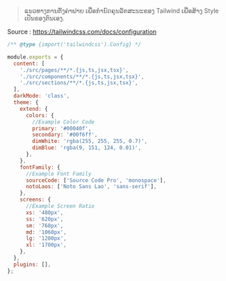 > ແນວທາງການຕັ້ງຄ່າຟາຍ ເພື່ອກຳນົດຄຸນລັກສະນະຂອງ Tailwind ເພື່ອສ້າງ Style ເປັນຂອງຕົນເອງ.

Source : https://tailwindcss.com/docs/configuration

```js
/** @type {import('tailwindcss').Config} */

module.exports = {
  content: [
    './src/pages/**/*.{js,ts,jsx,tsx}',
    './src/components/**/*.{js,ts,jsx,tsx}',
    './src/sections/**/*.{js,ts,jsx,tsx}',
  ],
  darkMode: 'class',
  theme: {
    extend: {
      colors: {
	    //Example Color Code
        primary: '#00040f',
        secondary: '#00f6ff',
        dimWhite: 'rgba(255, 255, 255, 0.7)',
        dimBlue: 'rgba(9, 151, 124, 0.01)',
      },
    },
    fontFamily: {
	  //Example Font Family
      sourceCode: ['Source Code Pro', 'monospace'],
      notoLaos: ['Noto Sans Lao', 'sans-serif'],
    },
    screens: {
	  //Example Screen Ratio
      xs: '480px',
      ss: '620px',
      sm: '768px',
      md: '1060px',
      lg: '1200px',
      xl: '1700px',
    },
  },
  plugins: [],
};
```